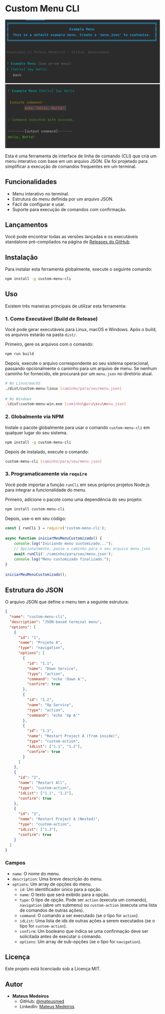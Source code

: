 # Custom Menu CLI

![Exemplo de Menu 1](./docs/example1.png)
![Exemplo de Menu 2](./docs/example2.png)

Esta é uma ferramenta de interface de linha de comando (CLI) que cria um menu interativo com base em um arquivo JSON. Ele foi projetado para simplificar a execução de comandos frequentes em um terminal.

## Funcionalidades

- Menu interativo no terminal.
- Estrutura do menu definida por um arquivo JSON.
- Fácil de configurar e usar.
- Suporte para execução de comandos com confirmação.


## Lançamentos

Você pode encontrar todas as versões lançadas e os executáveis standalone pré-compilados na página de [Releases do GitHub](https://github.com/mateusmed/custom-menu-cli/releases).


## Instalação

Para instalar esta ferramenta globalmente, execute o seguinte comando:

```bash
npm install -g custom-menu-cli
```

## Uso

Existem três maneiras principais de utilizar esta ferramenta:

### 1. Como Executável (Build de Release)

Você pode gerar executáveis para Linux, macOS e Windows. Após o build, os arquivos estarão na pasta `dist/`.

Primeiro, gere os arquivos com o comando:

```bash
npm run build
```

Depois, execute o arquivo correspondente ao seu sistema operacional, passando opcionalmente o caminho para um arquivo de menu. Se nenhum caminho for fornecido, ele procurará por um `menu.json` no diretório atual.

```bash
# No Linux/macOS
./dist/custom-menu-linux [caminho/para/seu/menu.json]

# No Windows
.\dist\custom-menu-win.exe [caminho\para\seu\menu.json]
```

### 2. Globalmente via NPM

Instale o pacote globalmente para usar o comando `custom-menu-cli` em qualquer lugar do seu sistema.

```bash
npm install -g custom-menu-cli
```

Depois de instalado, execute o comando:

```bash
custom-menu-cli [caminho/para/seu/menu.json]
```

### 3. Programaticamente via `require`

Você pode importar a função `runCli` em seus próprios projetos Node.js para integrar a funcionalidade do menu.

Primeiro, adicione o pacote como uma dependência do seu projeto:
```bash
npm install custom-menu-cli
```

Depois, use-o em seu código:

```javascript
const { runCli } = require('custom-menu-cli');

async function iniciarMeuMenuCustomizado() {
    console.log("Iniciando menu customizado...");
    // Opcionalmente, passe o caminho para o seu arquivo menu.json
    await runCli('./caminho/para/seu/menu.json');
    console.log("Menu customizado finalizado.");
}

iniciarMeuMenuCustomizado();
```

## Estrutura do JSON

O arquivo JSON que define o menu tem a seguinte estrutura:

```json
{
  "name": "custom-menu-cli",
  "description": "JSON-based terminal menu",
  "options": [
    {
      "id": "1",
      "name": "Projeto A",
      "type": "navigation",
      "options": [
        {
          "id": "1.1",
          "name": "Down Service",
          "type": "action",
          "command": "echo 'Down A'",
          "confirm": true
        },
        {
          "id": "1.2",
          "name": "Up Service",
          "type": "action",
          "command": "echo 'Up A'"
        },
        {
          "id": "1.3",
          "name": "Restart Project A (from inside)",
          "type": "custom-action",
          "idList": ["1.1", "1.2"],
          "confirm": true
        }
      ]
    },
    {
      "id": "2",
      "name": "Restart All",
      "type": "custom-action",
      "idList": ["1.1", "1.2"],
      "confirm": true
    },
    {
      "id": "3",
      "name": "Restart Project A (Nested)",
      "type": "custom-action",
      "idList": ["1.3"],
      "confirm": true
    }
  ]
}
```

### Campos

- `name`: O nome do menu.
- `description`: Uma breve descrição do menu.
- `options`: Um array de opções do menu.
  - `id`: Um identificador único para a opção.
  - `name`: O texto que será exibido para a opção.
  - `type`: O tipo de opção. Pode ser `action` (executa um comando), `navigation` (abre um submenu) ou `custom-action` (executa uma lista de comandos de outras ações).
  - `command`: O comando a ser executado (se o tipo for `action`).
  - `idList`: Uma lista de ids de outras ações a serem executados (se o tipo for `custom-action`).
  - `confirm`: Um booleano que indica se uma confirmação deve ser solicitada antes de executar o comando.
  - `options`: Um array de sub-opções (se o tipo for `navigation`).

## Licença

Este projeto está licenciado sob a Licença MIT.

## Autor

- **Mateus Medeiros**
  - GitHub: [@mateusmed](https://github.com/mateusmed)
  - LinkedIn: [Mateus Medeiros](https://www.linkedin.com/in/mateus-med/)
